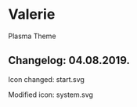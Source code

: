 # Valerie
Plasma Theme

Changelog: 04.08.2019.
----------------------

Icon changed: start.svg

Modified icon: system.svg
